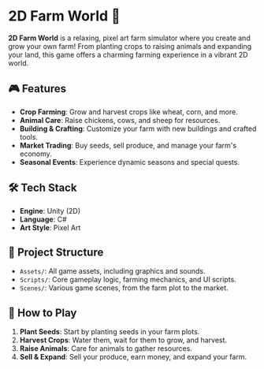 # 2D Farm World 🌾

**2D Farm World** is a relaxing, pixel art farm simulator where you create and grow your own farm! From planting crops to raising animals and expanding your land, this game offers a charming farming experience in a vibrant 2D world.

## 🎮 Features

- **Crop Farming**: Grow and harvest crops like wheat, corn, and more.
- **Animal Care**: Raise chickens, cows, and sheep for resources.
- **Building & Crafting**: Customize your farm with new buildings and crafted tools.
- **Market Trading**: Buy seeds, sell produce, and manage your farm's economy.
- **Seasonal Events**: Experience dynamic seasons and special quests.

## 🛠️ Tech Stack

- **Engine**: Unity (2D)
- **Language**: C#
- **Art Style**: Pixel Art

## 📂 Project Structure

- `Assets/`: All game assets, including graphics and sounds.
- `Scripts/`: Core gameplay logic, farming mechanics, and UI scripts.
- `Scenes/`: Various game scenes, from the farm plot to the market.

## 🚀 How to Play

1. **Plant Seeds**: Start by planting seeds in your farm plots.
2. **Harvest Crops**: Water them, wait for them to grow, and harvest.
3. **Raise Animals**: Care for animals to gather resources.
4. **Sell & Expand**: Sell your produce, earn money, and expand your farm.
